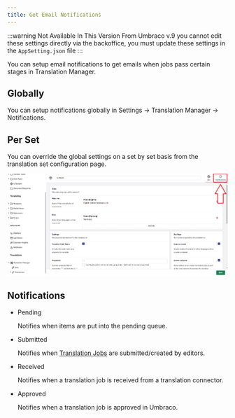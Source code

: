 ```yaml
---
title: Get Email Notifications
---
```


:::warning Not Available In This Version
From Umbraco v.9 you cannot edit these settings directly via the backoffice, you must update these settings in the `AppSetting.json` file
:::

You can setup email notifications to get emails when jobs pass certain stages in Translation Manager. 

## Globally 

You can setup notifications globally in Settings -> Translation Manager -> Notifications.

## Per Set

You can override the global settings on a set by set basis from the translation set configuration page. 

![Notifications screen](notifications.png)

## Notifications 

- Pending

    Notifies when items are put into the pending queue. 

- Submitted

    Notifies when [Translation Jobs](../reference/fundementals/job) are submitted/created by editors.

- Received

    Notifies when a translation job is received from a translation connector.

- Approved

    Notifies when a translation job is approved in Umbraco.